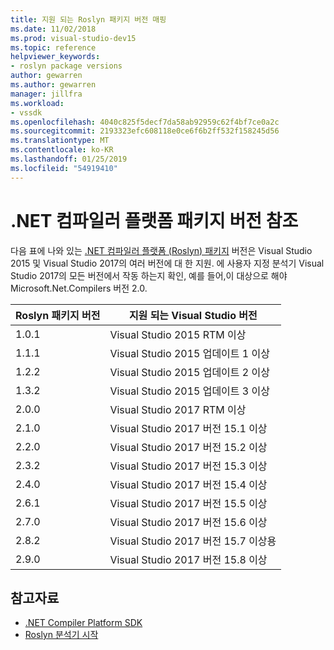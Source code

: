```yaml
---
title: 지원 되는 Roslyn 패키지 버전 매핑
ms.date: 11/02/2018
ms.prod: visual-studio-dev15
ms.topic: reference
helpviewer_keywords:
- roslyn package versions
author: gewarren
ms.author: gewarren
manager: jillfra
ms.workload:
- vssdk
ms.openlocfilehash: 4040c825f5decf7da58ab92959c62f4bf7ce0a2c
ms.sourcegitcommit: 2193323efc608118e0ce6f6b2ff532f158245d56
ms.translationtype: MT
ms.contentlocale: ko-KR
ms.lasthandoff: 01/25/2019
ms.locfileid: "54919410"
---
```

# <a name="net-compiler-platform-package-version-reference"></a>.NET 컴파일러 플랫폼 패키지 버전 참조

다음 표에 나와 있는 [.NET 컴파일러 플랫폼 (Roslyn) 패키지](https://www.nuget.org/packages/Microsoft.Net.Compilers/) 버전은 Visual Studio 2015 및 Visual Studio 2017의 여러 버전에 대 한 지원. 에 사용자 지정 분석기 Visual Studio 2017의 모든 버전에서 작동 하는지 확인, 예를 들어,이 대상으로 해야 Microsoft.Net.Compilers 버전 2.0.

| Roslyn 패키지 버전 | 지원 되는 Visual Studio 버전 |
| - | - |
| 1.0.1 | Visual Studio 2015 RTM 이상 |
| 1.1.1 | Visual Studio 2015 업데이트 1 이상 |
| 1.2.2 | Visual Studio 2015 업데이트 2 이상 |
| 1.3.2 | Visual Studio 2015 업데이트 3 이상 |
| 2.0.0 | Visual Studio 2017 RTM 이상 |
| 2.1.0 | Visual Studio 2017 버전 15.1 이상 |
| 2.2.0 | Visual Studio 2017 버전 15.2 이상 |
| 2.3.2 | Visual Studio 2017 버전 15.3 이상 |
| 2.4.0 | Visual Studio 2017 버전 15.4 이상 |
| 2.6.1 | Visual Studio 2017 버전 15.5 이상 |
| 2.7.0 | Visual Studio 2017 버전 15.6 이상 |
| 2.8.2 | Visual Studio 2017 버전 15.7 이상용 |
| 2.9.0 | Visual Studio 2017 버전 15.8 이상 |

## <a name="see-also"></a>참고자료

- [.NET Compiler Platform SDK](/dotnet/csharp/roslyn-sdk/)
- [Roslyn 분석기 시작](getting-started-with-roslyn-analyzers.md)